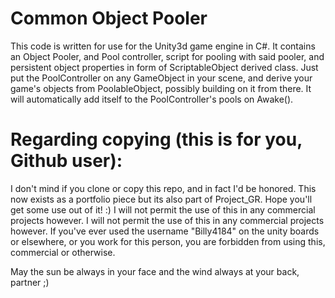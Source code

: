 # Common Object Pooler
This code is written for use for the Unity3d game engine in C#. It contains an Object Pooler, and Pool controller, script for pooling with said pooler, and persistent object properties in form of ScriptableObject derived class. Just put the PoolController on any GameObject in your scene, and derive your game's objects from PoolableObject, possibly building on it from there. It will automatically add itself to the PoolController's pools on Awake(). 

# Regarding copying (this is for you, Github user):
I don't mind if you clone or copy this repo, and in fact I'd be honored. This now exists as a portfolio piece but its also part of Project_GR. Hope you'll get some use out of it! :) I will not permit the use of this in any commercial projects however. I will not permit the use of this in any commercial projects however. If you've ever used the username "Billy4184" on the unity boards or elsewhere, or you work for this person, you are forbidden from using this, commercial or otherwise.

May the sun be always in your face and the wind always at your back, partner ;)

